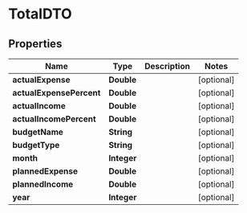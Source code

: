 

# TotalDTO

## Properties

Name | Type | Description | Notes
------------ | ------------- | ------------- | -------------
**actualExpense** | **Double** |  |  [optional]
**actualExpensePercent** | **Double** |  |  [optional]
**actualIncome** | **Double** |  |  [optional]
**actualIncomePercent** | **Double** |  |  [optional]
**budgetName** | **String** |  |  [optional]
**budgetType** | **String** |  |  [optional]
**month** | **Integer** |  |  [optional]
**plannedExpense** | **Double** |  |  [optional]
**plannedIncome** | **Double** |  |  [optional]
**year** | **Integer** |  |  [optional]



